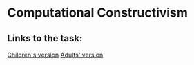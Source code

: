 # Computational Constructivism

## Links to the task:
[Children's version](http://www.bramleylab.ppls.ed.ac.uk/experiments/zendo_kids/task.html)
[Adults' version](http://www.bramleylab.ppls.ed.ac.uk/experiments/zendo_kas/task.html)
